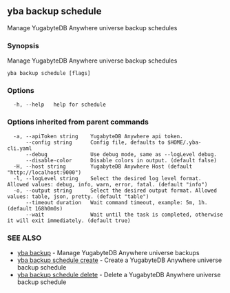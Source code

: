 ## yba backup schedule

Manage YugabyteDB Anywhere universe backup schedules

### Synopsis

Manage YugabyteDB Anywhere universe backup schedules

```
yba backup schedule [flags]
```

### Options

```
  -h, --help   help for schedule
```

### Options inherited from parent commands

```
  -a, --apiToken string    YugabyteDB Anywhere api token.
      --config string      Config file, defaults to $HOME/.yba-cli.yaml
      --debug              Use debug mode, same as --logLevel debug.
      --disable-color      Disable colors in output. (default false)
  -H, --host string        YugabyteDB Anywhere Host (default "http://localhost:9000")
  -l, --logLevel string    Select the desired log level format. Allowed values: debug, info, warn, error, fatal. (default "info")
  -o, --output string      Select the desired output format. Allowed values: table, json, pretty. (default "table")
      --timeout duration   Wait command timeout, example: 5m, 1h. (default 168h0m0s)
      --wait               Wait until the task is completed, otherwise it will exit immediately. (default true)
```

### SEE ALSO

* [yba backup](yba_backup.md)	 - Manage YugabyteDB Anywhere universe backups
* [yba backup schedule create](yba_backup_schedule_create.md)	 - Create a YugabyteDB Anywhere universe backup schedule
* [yba backup schedule delete](yba_backup_schedule_delete.md)	 - Delete a YugabyteDB Anywhere universe backup schedule

